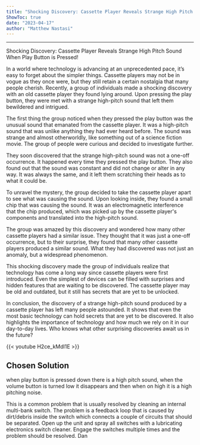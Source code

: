 ```yaml
---
title: "Shocking Discovery: Cassette Player Reveals Strange High Pitch Sound When Play Button is Pressed!"
ShowToc: true 
date: "2023-04-17"
author: "Matthew Nastasi"
---
```

*****
Shocking Discovery: Cassette Player Reveals Strange High Pitch Sound When Play Button is Pressed!

In a world where technology is advancing at an unprecedented pace, it’s easy to forget about the simpler things. Cassette players may not be in vogue as they once were, but they still retain a certain nostalgia that many people cherish. Recently, a group of individuals made a shocking discovery with an old cassette player they found lying around. Upon pressing the play button, they were met with a strange high-pitch sound that left them bewildered and intrigued.

The first thing the group noticed when they pressed the play button was the unusual sound that emanated from the cassette player. It was a high-pitch sound that was unlike anything they had ever heard before. The sound was strange and almost otherworldly, like something out of a science fiction movie. The group of people were curious and decided to investigate further.

They soon discovered that the strange high-pitch sound was not a one-off occurrence. It happened every time they pressed the play button. They also found out that the sound was constant and did not change or alter in any way. It was always the same, and it left them scratching their heads as to what it could be.

To unravel the mystery, the group decided to take the cassette player apart to see what was causing the sound. Upon looking inside, they found a small chip that was causing the sound. It was an electromagnetic interference that the chip produced, which was picked up by the cassette player's components and translated into the high-pitch sound.

The group was amazed by this discovery and wondered how many other cassette players had a similar issue. They thought that it was just a one-off occurrence, but to their surprise, they found that many other cassette players produced a similar sound. What they had discovered was not just an anomaly, but a widespread phenomenon.

This shocking discovery made the group of individuals realize that technology has come a long way since cassette players were first introduced. Even the simplest of devices can be filled with surprises and hidden features that are waiting to be discovered. The cassette player may be old and outdated, but it still has secrets that are yet to be unlocked.

In conclusion, the discovery of a strange high-pitch sound produced by a cassette player has left many people astounded. It shows that even the most basic technology can hold secrets that are yet to be discovered. It also highlights the importance of technology and how much we rely on it in our day-to-day lives. Who knows what other surprising discoveries await us in the future?

{{< youtube H2ce_kMdl1E >}} 



## Chosen Solution
 when play button is pressed down there is a high pitch sound, when the volume button is turned low it disappears and then when on high it is a high pitching noise.

 This is a common problem that is usually resolved by cleaning an internal multi-bank switch.  The problem is a feedback loop that is caused by dirt/debris inside the switch which connects a couple of circuits that should be separated.  Open up the unit and spray all switches with a lubricating electronics switch cleaner.  Engage the switches multiple times and the problem should be resolved.
Dan




